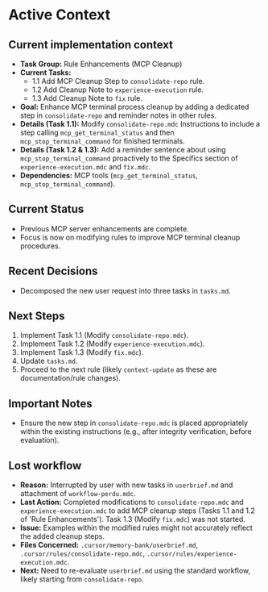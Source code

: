 # Active Context

## Current implementation context

- **Task Group:** Rule Enhancements (MCP Cleanup)
- **Current Tasks:**
    - 1.1 Add MCP Cleanup Step to `consolidate-repo` rule.
    - 1.2 Add Cleanup Note to `experience-execution` rule.
    - 1.3 Add Cleanup Note to `fix` rule.
- **Goal:** Enhance MCP terminal process cleanup by adding a dedicated step in `consolidate-repo` and reminder notes in other rules.
- **Details (Task 1.1):** Modify `consolidate-repo.mdc` Instructions to include a step calling `mcp_get_terminal_status` and then `mcp_stop_terminal_command` for finished terminals.
- **Details (Task 1.2 & 1.3):** Add a reminder sentence about using `mcp_stop_terminal_command` proactively to the Specifics section of `experience-execution.mdc` and `fix.mdc`.
- **Dependencies:** MCP tools (`mcp_get_terminal_status`, `mcp_stop_terminal_command`).

## Current Status

- Previous MCP server enhancements are complete.
- Focus is now on modifying rules to improve MCP terminal cleanup procedures.

## Recent Decisions

- Decomposed the new user request into three tasks in `tasks.md`.

## Next Steps

1. Implement Task 1.1 (Modify `consolidate-repo.mdc`).
2. Implement Task 1.2 (Modify `experience-execution.mdc`).
3. Implement Task 1.3 (Modify `fix.mdc`).
4. Update `tasks.md`.
5. Proceed to the next rule (likely `context-update` as these are documentation/rule changes).

## Important Notes

- Ensure the new step in `consolidate-repo.mdc` is placed appropriately within the existing instructions (e.g., after integrity verification, before evaluation).

## Lost workflow

- **Reason:** Interrupted by user with new tasks in `userbrief.md` and attachment of `workflow-perdu.mdc`.
- **Last Action:** Completed modifications to `consolidate-repo.mdc` and `experience-execution.mdc` to add MCP cleanup steps (Tasks 1.1 and 1.2 of 'Rule Enhancements'). Task 1.3 (Modify `fix.mdc`) was not started.
- **Issue:** Examples within the modified rules might not accurately reflect the added cleanup steps.
- **Files Concerned:** `.cursor/memory-bank/userbrief.md`, `.cursor/rules/consolidate-repo.mdc`, `.cursor/rules/experience-execution.mdc`.
- **Next:** Need to re-evaluate `userbrief.md` using the standard workflow, likely starting from `consolidate-repo`.